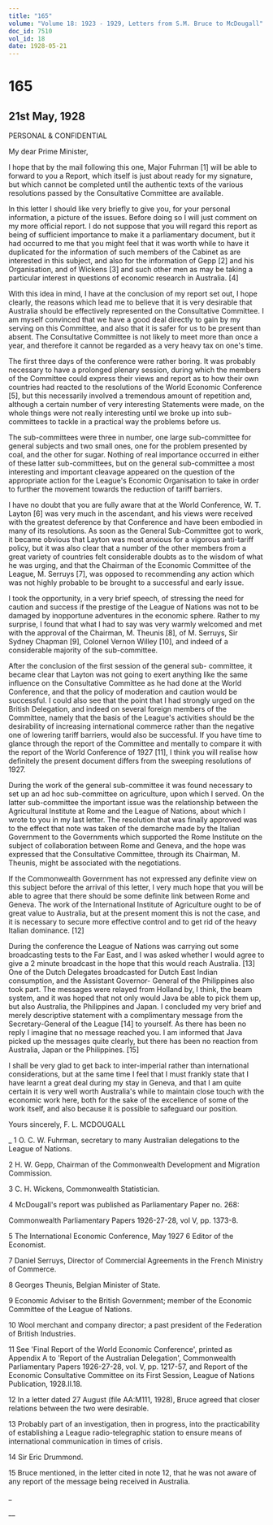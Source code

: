 ```yaml
---
title: "165"
volume: "Volume 18: 1923 - 1929, Letters from S.M. Bruce to McDougall"
doc_id: 7510
vol_id: 18
date: 1928-05-21
---
```


# 165

## 21st May, 1928

PERSONAL &amp; CONFIDENTIAL

My dear Prime Minister,

I hope that by the mail following this one, Major Fuhrman [1] will be able to forward to you a Report, which itself is just about ready for my signature, but which cannot be completed until the authentic texts of the various resolutions passed by the Consultative Committee are available.

In this letter I should like very briefly to give you, for your personal information, a picture of the issues. Before doing so I will just comment on my more official report. I do not suppose that you will regard this report as being of sufficient importance to make it a parliamentary document, but it had occurred to me that you might feel that it was worth while to have it duplicated for the information of such members of the Cabinet as are interested in this subject, and also for the information of Gepp [2] and his Organisation, and of Wickens [3] and such other men as may be taking a particular interest in questions of economic research in Australia. [4]

With this idea in mind, I have at the conclusion of my report set out, I hope clearly, the reasons which lead me to believe that it is very desirable that Australia should be effectively represented on the Consultative Committee. I am myself convinced that we have a good deal directly to gain by my serving on this Committee, and also that it is safer for us to be present than absent. The Consultative Committee is not likely to meet more than once a year, and therefore it cannot be regarded as a very heavy tax on one's time.

The first three days of the conference were rather boring. It was probably necessary to have a prolonged plenary session, during which the members of the Committee could express their views and report as to how their own countries had reacted to the resolutions of the World Economic Conference [5], but this necessarily involved a tremendous amount of repetition and, although a certain number of very interesting Statements were made, on the whole things were not really interesting until we broke up into sub-committees to tackle in a practical way the problems before us.

The sub-committees were three in number, one large sub-committee for general subjects and two small ones, one for the problem presented by coal, and the other for sugar. Nothing of real importance occurred in either of these latter sub-committees, but on the general sub-committee a most interesting and important cleavage appeared on the question of the appropriate action for the League's Economic Organisation to take in order to further the movement towards the reduction of tariff barriers.

I have no doubt that you are fully aware that at the World Conference, W. T. Layton [6] was very much in the ascendant, and his views were received with the greatest deference by that Conference and have been embodied in many of its resolutions. As soon as the General Sub-Committee got to work, it became obvious that Layton was most anxious for a vigorous anti-tariff policy, but it was also clear that a number of the other members from a great variety of countries felt considerable doubts as to the wisdom of what he was urging, and that the Chairman of the Economic Committee of the League, M. Serruys [7], was opposed to recommending any action which was not highly probable to be brought to a successful and early issue.

I took the opportunity, in a very brief speech, of stressing the need for caution and success if the prestige of the League of Nations was not to be damaged by inopportune adventures in the economic sphere. Rather to my surprise, I found that what I had to say was very warmly welcomed and met with the approval of the Chairman, M. Theunis [8], of M. Serruys, Sir Sydney Chapman [9], Colonel Vernon Willey [10], and indeed of a considerable majority of the sub-committee.

After the conclusion of the first session of the general sub- committee, it became clear that Layton was not going to exert anything like the same influence on the Consultative Committee as he had done at the World Conference, and that the policy of moderation and caution would be successful. I could also see that the point that I had strongly urged on the British Delegation, and indeed on several foreign members of the Committee, namely that the basis of the League's activities should be the desirability of increasing international commerce rather than the negative one of lowering tariff barriers, would also be successful. If you have time to glance through the report of the Committee and mentally to compare it with the report of the World Conference of 1927 [11], I think you will realise how definitely the present document differs from the sweeping resolutions of 1927.

During the work of the general sub-committee it was found necessary to set up an ad hoc sub-committee on agriculture, upon which I served. On the latter sub-committee the important issue was the relationship between the Agricultural Institute at Rome and the League of Nations, about which I wrote to you in my last letter. The resolution that was finally approved was to the effect that note was taken of the demarche made by the Italian Government to the Governments which supported the Rome Institute on the subject of collaboration between Rome and Geneva, and the hope was expressed that the Consultative Committee, through its Chairman, M. Theunis, might be associated with the negotiations.

If the Commonwealth Government has not expressed any definite view on this subject before the arrival of this letter, I very much hope that you will be able to agree that there should be some definite link between Rome and Geneva. The work of the International Institute of Agriculture ought to be of great value to Australia, but at the present moment this is not the case, and it is necessary to secure more effective control and to get rid of the heavy Italian dominance. [12]

During the conference the League of Nations was carrying out some broadcasting tests to the Far East, and I was asked whether I would agree to give a 2 minute broadcast in the hope that this would reach Australia. [13] One of the Dutch Delegates broadcasted for Dutch East Indian consumption, and the Assistant Governor- General of the Philippines also took part. The messages were relayed from Holland by, I think, the beam system, and it was hoped that not only would Java be able to pick them up, but also Australia, the Philippines and Japan. I concluded my very brief and merely descriptive statement with a complimentary message from the Secretary-General of the League [14] to yourself. As there has been no reply I imagine that no message reached you. I am informed that Java picked up the messages quite clearly, but there has been no reaction from Australia, Japan or the Philippines. [15]

I shall be very glad to get back to inter-imperial rather than international considerations, but at the same time I feel that I must frankly state that I have learnt a great deal during my stay in Geneva, and that I am quite certain it is very well worth Australia's while to maintain close touch with the economic work here, both for the sake of the excellence of some of the work itself, and also because it is possible to safeguard our position.

Yours sincerely, F. L. MCDOUGALL 

_ 1 O. C. W. Fuhrman, secretary to many Australian delegations to the League of Nations.

2 H. W. Gepp, Chairman of the Commonwealth Development and Migration Commission.

3 C. H. Wickens, Commonwealth Statistician.

4 McDougall's report was published as Parliamentary Paper no. 268:

Commonwealth Parliamentary Papers 1926-27-28, vol V, pp. 1373-8.

5 The International Economic Conference, May 1927 6 Editor of the Economist.

7 Daniel Serruys, Director of Commercial Agreements in the French Ministry of Commerce.

8 Georges Theunis, Belgian Minister of State.

9 Economic Adviser to the British Government; member of the Economic Committee of the League of Nations.

10 Wool merchant and company director; a past president of the Federation of British Industries.

11 See 'Final Report of the World Economic Conference', printed as Appendix A to 'Report of the Australian Delegation', Commonwealth Parliamentary Papers 1926-27-28, vol. V, pp. 1217-57, and Report of the Economic Consultative Committee on its First Session, League of Nations Publication, 1928.II.18.

12 In a letter dated 27 August (file AA:M111, 1928), Bruce agreed that closer relations between the two were desirable.

13 Probably part of an investigation, then in progress, into the practicability of establishing a League radio-telegraphic station to ensure means of international communication in times of crisis.

14 Sir Eric Drummond.

15 Bruce mentioned, in the letter cited in note 12, that he was not aware of any report of the message being received in Australia.

_

__
